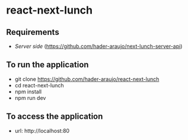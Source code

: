 # react-next-lunch

## Requirements
* _Server side_ (https://github.com/hader-araujo/next-lunch-server-api) 

## To run the application
* git clone https://github.com/hader-araujo/react-next-lunch
* cd react-next-lunch
* npm install
* npm run dev

## To access the application
  + url: http://localhost:80
